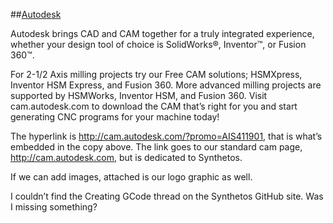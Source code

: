 ##[Autodesk](http://cam.autodesk.com/?promo=AIS411901)

Autodesk brings CAD and CAM together for a truly integrated experience, whether your design tool of choice is SolidWorks®, Inventor™, or Fusion 360™.
 
For 2-1/2 Axis milling projects try our Free CAM solutions; HSMXpress, Inventor HSM Express, and Fusion 360. More advanced milling projects are supported by HSMWorks, Inventor HSM, and Fusion 360.  Visit cam.autodesk.com  to download the CAM that’s right for you and start generating CNC programs for your machine today!
 
The hyperlink is http://cam.autodesk.com/?promo=AIS411901,  that is what’s embedded in the copy above.  The link goes to our standard cam page, http://cam.autodesk.com, but is dedicated to Synthetos.
 
If we can add images, attached is our logo graphic as well.
 
I couldn’t find the Creating GCode thread on the Synthetos GitHub site.  Was I missing something?